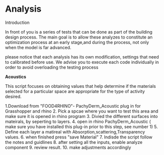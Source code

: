 # Analysis
Introduction 

In front of you is a series of tests that can be done as part of the building design process. 
The main goal is to allow these analyzes to constitute an optimization process at an early stage,and during the process, not only when the model is far advanced.

please notice that each analysis has its own modification, settings that need to calibrated before use.
We advise you to execute each code individually in order to avoid overloading the testing process

 
**Acoustics** 

This script focuses on obtaining values ​​that help determine if the materials selected for a particular space 
are appropriate for the type of activity desired.

1.Download from "FOOD4RHINO"- PachyDerm_Acoustic plug in for Grasshopper and rhino
2. Pick a spcae where you want to test this area and make sure it is opened in rhino program
3. Divied the different surfaces into mateirals, by  seperting to layers.
4. open in rhino PachyDerm_Acoustic ( make sure you have installed this plug-in prior to this step, see number 1) 
5. Define each layer a matireal with Absorption,scattering,Transparency values.
6. when finished press "save Material"
7. Indisde the script follow the notes and guidlines 
8. after setting all the inputs, enable analyze component
9. review result.
10. make adjustments accordingly


